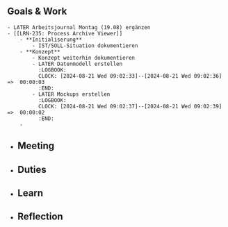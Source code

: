 ## Goals & Work
	- LATER Arbeitsjournal Montag (19.08) ergänzen
	- [[LRN-235: Process Archive Viewer]]
		- **Initialiserung**
			- IST/SOLL-Situation dokumentieren
		- **Konzept**
			- Konzept weiterhin dokumentieren
			- LATER Datenmodell erstellen
			  :LOGBOOK:
			  CLOCK: [2024-08-21 Wed 09:02:33]--[2024-08-21 Wed 09:02:36] =>  00:00:03
			  :END:
			- LATER Mockups erstellen
			  :LOGBOOK:
			  CLOCK: [2024-08-21 Wed 09:02:37]--[2024-08-21 Wed 09:02:39] =>  00:00:02
			  :END:
		-
- ## Meeting
- ## Duties
- ## Learn
- ## Reflection